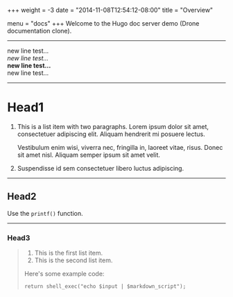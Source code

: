 +++
weight = -3
date = "2014-11-08T12:54:12-08:00"
title = "Overview"

menu = "docs"
+++
Welcome to the Hugo doc server demo (Drone documentation clone). 
***
new line test...  
*new line test...*  
**new line test...**   
new line test...  
***
# Head1
1.  This is a list item with two paragraphs. Lorem ipsum dolor
    sit amet, consectetuer adipiscing elit. Aliquam hendrerit
    mi posuere lectus.

    Vestibulum enim wisi, viverra nec, fringilla in, laoreet
    vitae, risus. Donec sit amet nisl. Aliquam semper ipsum
    sit amet velit.

2.  Suspendisse id sem consectetuer libero luctus adipiscing.
***

## Head2
Use the `printf()` function.
***

### Head3
> 
> 1.   This is the first list item.
> 2.   This is the second list item.
> 
> Here's some example code:
> 
>     return shell_exec("echo $input | $markdown_script");
